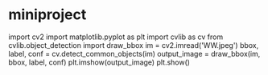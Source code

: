 # miniproject
import cv2
import matplotlib.pyplot as plt
import cvlib as cv
from cvlib.object_detection import draw_bbox
im = cv2.imread('WW.jpeg')
bbox, label, conf = cv.detect_common_objects(im)
output_image = draw_bbox(im, bbox, label, conf)
plt.imshow(output_image)
plt.show()
